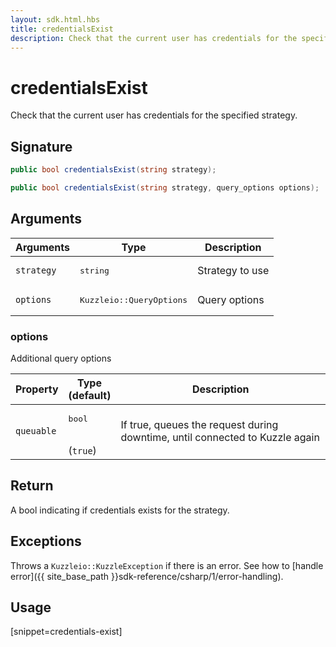 ```yaml
---
layout: sdk.html.hbs
title: credentialsExist
description: Check that the current user has credentials for the specified strategy
---
```


# credentialsExist

Check that the current user has credentials for the specified strategy.

## Signature

```csharp
public bool credentialsExist(string strategy);

public bool credentialsExist(string strategy, query_options options);

```

## Arguments

| Arguments  | Type             | Description                                             |
| ---------- | ---------------- | ------------------------------------------------------- |
| `strategy` | <pre>string</pre>      | Strategy to use                                         |
| `options`  | <pre>Kuzzleio::QueryOptions</pre>    | Query options

### options

Additional query options

| Property     | Type<br/>(default)    | Description        | 
| ---------- | ------- | --------------------------------- | 
| `queuable` | <pre>bool</pre><br/>(`true`) | If true, queues the request during downtime, until connected to Kuzzle again |


## Return

A bool indicating if credentials exists for the strategy.

## Exceptions

Throws a `Kuzzleio::KuzzleException` if there is an error. See how to [handle error]({{ site_base_path }}sdk-reference/csharp/1/error-handling).

## Usage

[snippet=credentials-exist]
